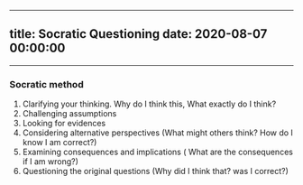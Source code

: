 
---
title: Socratic Questioning
date: 2020-08-07 00:00:00
---
---
### Socratic method
1. Clarifying your thinking. Why do I think this, What exactly do I think?
2. Challenging assumptions
3. Looking for evidences
4. Considering alternative perspectives (What might others think? How do I know I am correct?)
5. Examining consequences and implications ( What are the consequences if I am wrong?)
6. Questioning the original questions (Why did I think that? was I correct?)